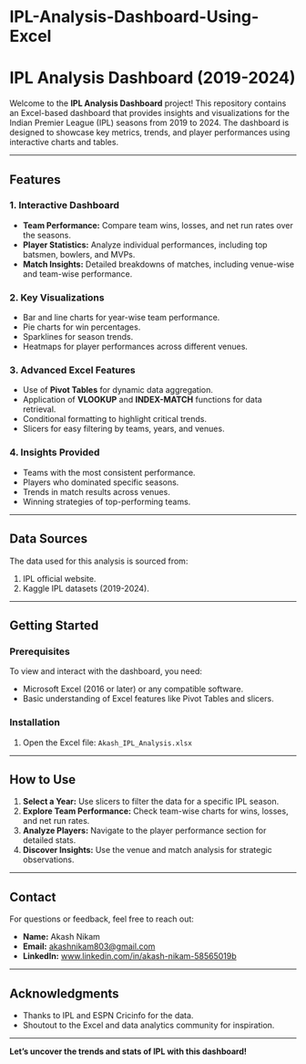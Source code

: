 # IPL-Analysis-Dashboard-Using-Excel
# IPL Analysis Dashboard (2019-2024)

Welcome to the **IPL Analysis Dashboard** project! This repository contains an Excel-based dashboard that provides insights and visualizations for the Indian Premier League (IPL) seasons from 2019 to 2024. The dashboard is designed to showcase key metrics, trends, and player performances using interactive charts and tables.

---

## Features

### 1. **Interactive Dashboard**
- **Team Performance:** Compare team wins, losses, and net run rates over the seasons.
- **Player Statistics:** Analyze individual performances, including top batsmen, bowlers, and MVPs.
- **Match Insights:** Detailed breakdowns of matches, including venue-wise and team-wise performance.

### 2. **Key Visualizations**
- Bar and line charts for year-wise team performance.
- Pie charts for win percentages.
- Sparklines for season trends.
- Heatmaps for player performances across different venues.

### 3. **Advanced Excel Features**
- Use of **Pivot Tables** for dynamic data aggregation.
- Application of **VLOOKUP** and **INDEX-MATCH** functions for data retrieval.
- Conditional formatting to highlight critical trends.
- Slicers for easy filtering by teams, years, and venues.

### 4. **Insights Provided**
- Teams with the most consistent performance.
- Players who dominated specific seasons.
- Trends in match results across venues.
- Winning strategies of top-performing teams.

---

## Data Sources
The data used for this analysis is sourced from:
1. IPL official website.
2. Kaggle IPL datasets (2019-2024).

---

## Getting Started

### Prerequisites
To view and interact with the dashboard, you need:
- Microsoft Excel (2016 or later) or any compatible software.
- Basic understanding of Excel features like Pivot Tables and slicers.

### Installation

1. Open the Excel file: `Akash_IPL_Analysis.xlsx`

---

## How to Use
1. **Select a Year:** Use slicers to filter the data for a specific IPL season.
2. **Explore Team Performance:** Check team-wise charts for wins, losses, and net run rates.
3. **Analyze Players:** Navigate to the player performance section for detailed stats.
4. **Discover Insights:** Use the venue and match analysis for strategic observations.

---

## Contact
For questions or feedback, feel free to reach out:
- **Name:** Akash Nikam
- **Email:** akashnikam803@gmail.com
- **LinkedIn:** www.linkedin.com/in/akash-nikam-58565019b

---

## Acknowledgments
- Thanks to IPL and ESPN Cricinfo for the data.
- Shoutout to the Excel and data analytics community for inspiration.

---

**Let’s uncover the trends and stats of IPL with this dashboard!**

